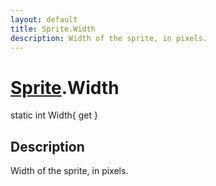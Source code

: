 ```yaml
---
layout: default
title: Sprite.Width
description: Width of the sprite, in pixels.
---
```

# [Sprite]({{site.url}}/Pages/Reference/Sprite.html).Width

<div class='signature' markdown='1'>
static int Width{ get }
</div>

## Description
Width of the sprite, in pixels.

